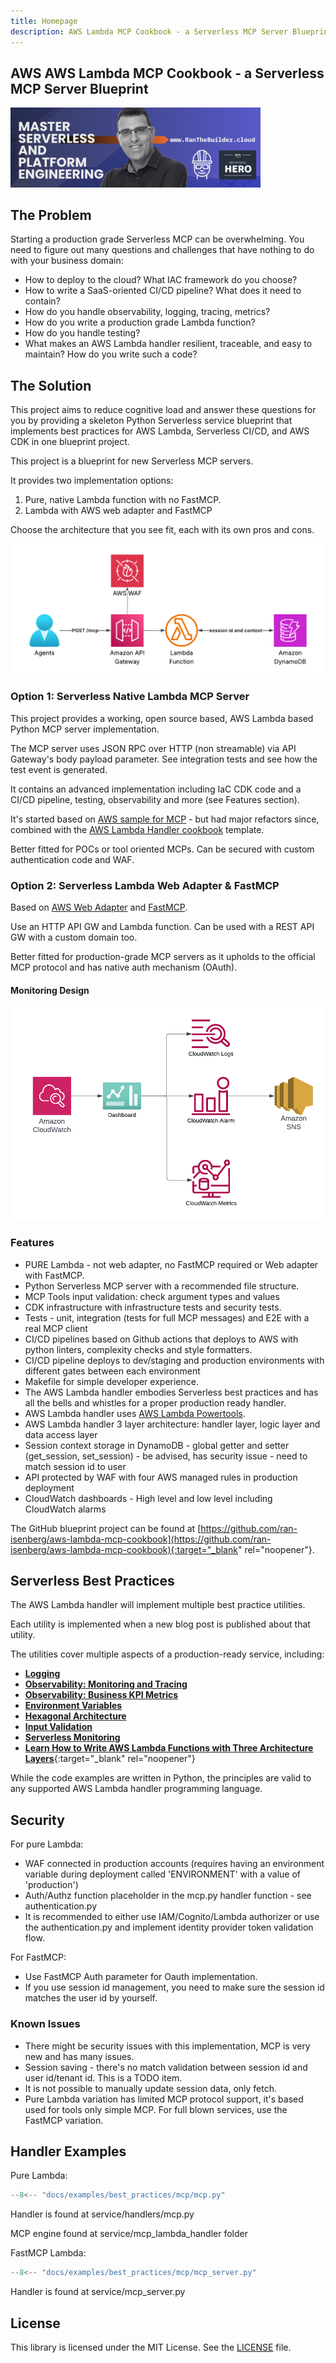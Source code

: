 ```yaml
---
title: Homepage
description: AWS Lambda MCP Cookbook - a Serverless MCP Server Blueprint
---
```

## **AWS AWS Lambda MCP Cookbook - a Serverless MCP Server Blueprint**

[<img alt="alt_text" src="./media/banner.png" width="400" />](https://www.ranthebuilder.cloud/)

## **The Problem**

Starting a production grade Serverless MCP can be overwhelming. You need to figure out many questions and challenges that have nothing to do with your business domain:

* How to deploy to the cloud? What IAC framework do you choose?
* How to write a SaaS-oriented CI/CD pipeline? What does it need to contain?
* How do you handle observability, logging, tracing, metrics?
* How do you write a production grade Lambda function?
* How do you handle testing?
* What makes an AWS Lambda handler resilient, traceable, and easy to maintain? How do you write such a code?

## **The Solution**

This project aims to reduce cognitive load and answer these questions for you by providing a skeleton Python Serverless service blueprint that implements best practices for AWS Lambda, Serverless CI/CD, and AWS CDK in one blueprint project.

This project is a blueprint for new Serverless MCP servers.

It provides two implementation options:

1. Pure, native Lambda function with no FastMCP.
2. Lambda with AWS web adapter and FastMCP

Choose the architecture that you see fit, each with its own pros and cons.

![design](https://github.com/ran-isenberg/aws-lambda-mcp-cookbook/blob/main/docs/media/design.png?raw=true)

### Option 1: Serverless Native Lambda MCP Server

This project provides a working, open source based, AWS Lambda based Python MCP server implementation.

The MCP server uses JSON RPC over HTTP (non streamable) via API Gateway's body payload parameter. See integration tests and see how the test event is generated.

It contains an advanced implementation including IaC CDK code and a CI/CD pipeline, testing, observability and more (see Features section).

It's started based on [AWS sample for MCP](https://github.com/awslabs/mcp/tree/main/src/mcp-lambda-handler) - but had major refactors since, combined with the [AWS Lambda Handler cookbook](https://ran-isenberg.github.io/aws-lambda-handler-cookbook/) template.

Better fitted for POCs or tool oriented MCPs. Can be secured with custom authentication code and WAF.


### Option 2: Serverless Lambda Web Adapter & FastMCP

Based on [AWS Web Adapter](https://github.com/awslabs/aws-lambda-web-adapter) and [FastMCP](https://github.com/jlowin/fastmcp).

Use an HTTP API GW and Lambda function. Can be used with a REST API GW with a custom domain too.

Better fitted for production-grade MCP servers as it upholds to the official MCP protocol and has native auth mechanism (OAuth).


#### **Monitoring Design**

<img alt="monitoring" src="./media/monitoring_design.png" />

### **Features**

* PURE Lambda - not web adapter, no FastMCP required or Web adapter with FastMCP.
* Python Serverless MCP server with a recommended file structure.
* MCP Tools input validation: check argument types and values
* CDK infrastructure with infrastructure tests and security tests.
* Tests - unit, integration (tests for full MCP messages) and E2E with a real MCP client
* CI/CD pipelines based on Github actions that deploys to AWS with python linters, complexity checks and style formatters.
* CI/CD pipeline deploys to dev/staging and production environments with different gates between each environment
* Makefile for simple developer experience.
* The AWS Lambda handler embodies Serverless best practices and has all the bells and whistles for a proper production ready handler.
* AWS Lambda handler uses [AWS Lambda Powertools](https://docs.powertools.aws.dev/lambda-python/).
* AWS Lambda handler 3 layer architecture: handler layer, logic layer and data access layer
* Session context storage in DynamoDB - global getter and setter (get_session, set_session) - be advised, has security issue - need to match session id to user
* API protected by WAF with four AWS managed rules in production deployment
* CloudWatch dashboards - High level and low level including CloudWatch alarms

The GitHub blueprint project can be found at [https://github.com/ran-isenberg/aws-lambda-mcp-cookbook](https://github.com/ran-isenberg/aws-lambda-mcp-cookbook){:target="_blank" rel="noopener"}.

## **Serverless Best Practices**

The AWS Lambda handler will implement multiple best practice utilities.

Each utility is implemented when a new blog post is published about that utility.

The utilities cover multiple aspects of a production-ready service, including:

* [**Logging**](best_practices/logger.md)
* [**Observability: Monitoring and Tracing**](best_practices/tracer.md)
* [**Observability: Business KPI Metrics**](best_practices/metrics.md)
* [**Environment Variables**](best_practices/environment_variables.md)
* [**Hexagonal Architecture**](https://www.ranthebuilder.cloud/post/learn-how-to-write-aws-lambda-functions-with-architecture-layers)
* [**Input Validation**](best_practices/input_validation.md)
* [**Serverless Monitoring**](https://www.ranthebuilder.cloud/post/how-to-effortlessly-monitor-serverless-applications-with-cloudwatch-part-one)
* [**Learn How to Write AWS Lambda Functions with Three Architecture Layers**](https://www.ranthebuilder.cloud/post/learn-how-to-write-aws-lambda-functions-with-architecture-layers){:target="_blank" rel="noopener"}

While the code examples are written in Python, the principles are valid to any supported AWS Lambda handler programming language.

## Security

For pure Lambda:

* WAF connected in production accounts (requires having an environment variable during deployment called 'ENVIRONMENT' with a value of 'production')
* Auth/Authz function placeholder in the mcp.py handler function - see authentication.py
* It is recommended to either use IAM/Cognito/Lambda authorizer or use the authentication.py and implement identity provider token validation flow.

For FastMCP:

* Use FastMCP Auth parameter for Oauth implementation.
* If you use session id management, you need to make sure the session id matches the user id by yourself.

### Known Issues

* There might be security issues with this implementation, MCP is very new and has many issues.
* Session saving - there's no match validation between session id and user id/tenant id. This is a TODO item.
* It is not possible to manually update session data, only fetch.
* Pure Lambda variation has limited MCP protocol support, it's based used for tools only simple MCP. For full blown services, use the FastMCP variation.

## Handler Examples

Pure Lambda:

```python hl_lines="8 13 38" title="service/handlers/mcp.py"
--8<-- "docs/examples/best_practices/mcp/mcp.py"
```

Handler is found at service/handlers/mcp.py

MCP engine found at service/mcp_lambda_handler folder

FastMCP Lambda:

```python hl_lines="8 11 19 26 33" title="service/mcp_server.py"
--8<-- "docs/examples/best_practices/mcp/mcp_server.py"
```

Handler is found at service/mcp_server.py

## **License**

This library is licensed under the MIT License. See the [LICENSE](https://github.com/ran-isenberg/aws-lambda-mcp-cookbook/blob/main/LICENSE) file.
